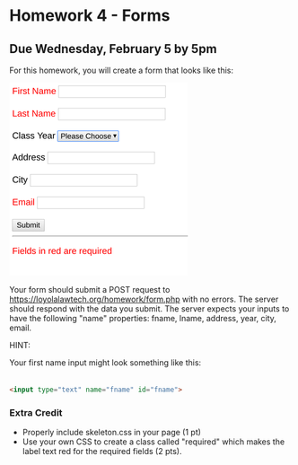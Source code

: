 # Homework 4 - Forms 

## Due Wednesday, February 5 by 5pm

For this homework, you will create a form that looks like this:

![form view 2](form.png)


Your form should submit a POST request to 
https://loyolalawtech.org/homework/form.php with no errors.  The server should 
respond with the data you submit. The server expects your inputs to have the 
following "name" properties: fname, lname, address, year, city, email.

HINT: 

Your first name input might look something like this:

```html

<input type="text" name="fname" id="fname">

```

### Extra Credit

* Properly include skeleton.css in your page (1 pt)
* Use your own CSS to create a class called "required" which makes the label 
text red for the required fields (2 pts).

